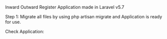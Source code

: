 Inward Outward Register Application made in Laravel v5.7 


Step 1:
Migrate all files by using php artisan migrate and Application is ready for use.

Check Application:



